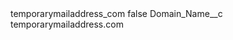 <?xml version="1.0" encoding="UTF-8"?>
<CustomMetadata xmlns="http://soap.sforce.com/2006/04/metadata" xmlns:xsi="http://www.w3.org/2001/XMLSchema-instance" xmlns:xsd="http://www.w3.org/2001/XMLSchema">
    <label>temporarymailaddress_com</label>
    <protected>false</protected>
    <values>
        <field>Domain_Name__c</field>
        <value xsi:type="xsd:string">temporarymailaddress.com</value>
    </values>
</CustomMetadata>
